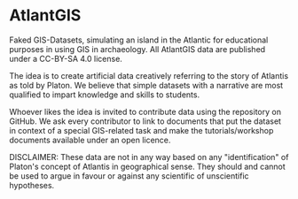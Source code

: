 AtlantGIS 
========= 
 
Faked GIS-Datasets, simulating an island in the Atlantic for educational purposes in using GIS in archaeology. All AtlantGIS data are published under a CC-BY-SA 4.0 license.
      
The idea is to create artificial data creatively referring to the story of Atlantis as told by Platon. 
We believe that simple datasets with a narrative are most qualified to impart knowledge and skills to students.  
    
Whoever likes the idea is invited to contribute data using the repository on GitHub. We ask every contributor to link to documents that put the dataset in context of a special GIS-related task and make the tutorials/workshop documents available under an open licence.
 
DISCLAIMER: These data are not in any way based on any "identification" of Platon's concept of Atlantis in geographical sense. They should and cannot be used to argue in favour or against any scientific of unscientific hypotheses.
